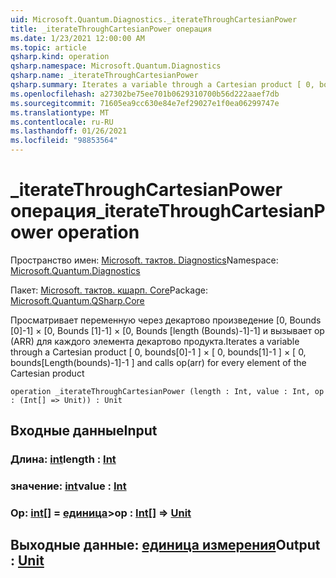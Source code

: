 ```yaml
---
uid: Microsoft.Quantum.Diagnostics._iterateThroughCartesianPower
title: _iterateThroughCartesianPower операция
ms.date: 1/23/2021 12:00:00 AM
ms.topic: article
qsharp.kind: operation
qsharp.namespace: Microsoft.Quantum.Diagnostics
qsharp.name: _iterateThroughCartesianPower
qsharp.summary: Iterates a variable through a Cartesian product [ 0, bounds[0]-1 ] × [ 0, bounds[1]-1 ] × [ 0, bounds[Length(bounds)-1]-1 ] and calls op(arr) for every element of the Cartesian product
ms.openlocfilehash: a27302be75ee701b0629310700b56d222aaef7db
ms.sourcegitcommit: 71605ea9cc630e84e7ef29027e1f0ea06299747e
ms.translationtype: MT
ms.contentlocale: ru-RU
ms.lasthandoff: 01/26/2021
ms.locfileid: "98853564"
---
```

# <a name="_iteratethroughcartesianpower-operation"></a><span data-ttu-id="8084d-102">_iterateThroughCartesianPower операция</span><span class="sxs-lookup"><span data-stu-id="8084d-102">_iterateThroughCartesianPower operation</span></span>

<span data-ttu-id="8084d-103">Пространство имен: [Microsoft. тактов. Diagnostics](xref:Microsoft.Quantum.Diagnostics)</span><span class="sxs-lookup"><span data-stu-id="8084d-103">Namespace: [Microsoft.Quantum.Diagnostics](xref:Microsoft.Quantum.Diagnostics)</span></span>

<span data-ttu-id="8084d-104">Пакет: [Microsoft. тактов. кшарп. Core](https://nuget.org/packages/Microsoft.Quantum.QSharp.Core)</span><span class="sxs-lookup"><span data-stu-id="8084d-104">Package: [Microsoft.Quantum.QSharp.Core](https://nuget.org/packages/Microsoft.Quantum.QSharp.Core)</span></span>


<span data-ttu-id="8084d-105">Просматривает переменную через декартово произведение [0, Bounds [0]-1] × [0, Bounds [1]-1] × [0, Bounds [length (Bounds)-1]-1] и вызывает op (ARR) для каждого элемента декартово продукта.</span><span class="sxs-lookup"><span data-stu-id="8084d-105">Iterates a variable through a Cartesian product [ 0, bounds[0]-1 ] × [ 0, bounds[1]-1 ] × [ 0, bounds[Length(bounds)-1]-1 ] and calls op(arr) for every element of the Cartesian product</span></span>

```qsharp
operation _iterateThroughCartesianPower (length : Int, value : Int, op : (Int[] => Unit)) : Unit
```


## <a name="input"></a><span data-ttu-id="8084d-106">Входные данные</span><span class="sxs-lookup"><span data-stu-id="8084d-106">Input</span></span>

### <a name="length--int"></a><span data-ttu-id="8084d-107">Длина: [int](xref:microsoft.quantum.lang-ref.int)</span><span class="sxs-lookup"><span data-stu-id="8084d-107">length : [Int](xref:microsoft.quantum.lang-ref.int)</span></span>




### <a name="value--int"></a><span data-ttu-id="8084d-108">значение: [int](xref:microsoft.quantum.lang-ref.int)</span><span class="sxs-lookup"><span data-stu-id="8084d-108">value : [Int](xref:microsoft.quantum.lang-ref.int)</span></span>




### <a name="op--int--unit"></a><span data-ttu-id="8084d-109">Op: [int](xref:microsoft.quantum.lang-ref.int)[] = [единица](xref:microsoft.quantum.lang-ref.unit)></span><span class="sxs-lookup"><span data-stu-id="8084d-109">op : [Int](xref:microsoft.quantum.lang-ref.int)[] => [Unit](xref:microsoft.quantum.lang-ref.unit)</span></span> 





## <a name="output--unit"></a><span data-ttu-id="8084d-110">Выходные данные: [единица измерения](xref:microsoft.quantum.lang-ref.unit)</span><span class="sxs-lookup"><span data-stu-id="8084d-110">Output : [Unit](xref:microsoft.quantum.lang-ref.unit)</span></span>

